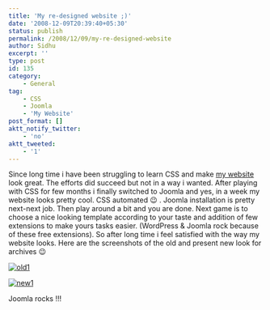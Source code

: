 ```yaml
---
title: 'My re-designed website ;)'
date: '2008-12-09T20:39:40+05:30'
status: publish
permalink: /2008/12/09/my-re-designed-website
author: Sidhu
excerpt: ''
type: post
id: 135
category:
    - General
tag:
    - CSS
    - Joomla
    - 'My Website'
post_format: []
aktt_notify_twitter:
    - 'no'
aktt_tweeted:
    - '1'
---
```

Since long time i have been struggling to learn CSS and make [my website](http://www.amardeepsidhu.com) look great. The efforts did succeed but not in a way i wanted. After playing with CSS for few months i finally switched to Joomla and yes, in a week my website looks pretty cool. CSS automated 😉 . Joomla installation is pretty next-next job. Then play around a bit and you are done. Next game is to choose a nice looking template according to your taste and addition of few extensions to make yours tasks easier. (WordPress &amp; Joomla rock because of these free extensions). So after long time i feel satisfied with the way my website looks. Here are the screenshots of the old and present new look for archives 😉

[![](http://amardeepsidhu.com/blog/wp-content/uploads/2008/12/old1.jpg "old1")](http://amardeepsidhu.com/blog/wp-content/uploads/2008/12/old1.jpg)

[![](http://amardeepsidhu.com/blog/wp-content/uploads/2008/12/new1.jpg "new1")](http://amardeepsidhu.com/blog/wp-content/uploads/2008/12/new1.jpg)

Joomla rocks !!!